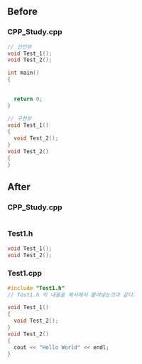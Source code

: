 ## Before
### CPP_Study.cpp
```C++
// 선언부
void Test_1();
void Test_2();

int main()
{

  
  return 0;
}

// 구현부
void Test_1()
{
  void Test_2();
}
void Test_2()
{
}

```
## After
### CPP_Study.cpp
```C++
```
### Test1.h
```C++
void Test_1();
void Test_2();
```
### Test1.cpp
```C++
#include "Test1.h"
// Test1.h 의 내용을 복사해서 붙여넣는것과 같다.

void Test_1()
{
  void Test_2();
}
void Test_2()
{
  cout << "Hello World" << endl;
}
```
